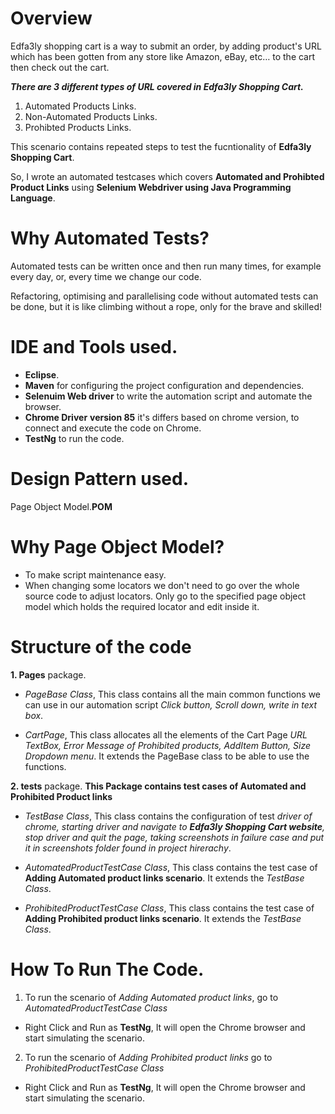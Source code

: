 # Overview

Edfa3ly shopping cart is a way to submit an order, by adding product's URL which has been gotten from any store like Amazon, eBay, etc… to the cart then check out the cart.

***There are 3 different types of URL covered in Edfa3ly Shopping Cart.***
1. Automated Products Links.
2. Non-Automated Products Links.
3. Prohibted Products Links.


This scenario contains repeated steps to test the fucntionality of **Edfa3ly Shopping Cart**.

So, I wrote an automated testcases which covers **Automated and Prohibted Product Links** using **Selenium Webdriver using Java Programming Language**.

# Why Automated Tests?

Automated tests can be written once and then run many times, for example every day, or, every time we change our code.

Refactoring, optimising and parallelising code without automated tests can be done, but it is like climbing without a rope, only for the brave and skilled!

# IDE and Tools used.

- **Eclipse**.
- **Maven** for configuring the project configuration and dependencies.
- **Selenuim Web driver** to write the automation script and automate the browser.
- **Chrome Driver** **version 85** it's differs based on chrome version, to connect and execute the code on Chrome.
- **TestNg** to run the code.

# Design Pattern used.
Page Object Model.**POM**

# Why Page Object Model?

- To make script maintenance easy.
- When changing some locators we don't need to go over the whole source code to adjust locators. Only go to the specified page object model which holds the required locator and edit inside it.


# Structure of the code
**1. Pages** package.
- *PageBase Class*, This class contains all the main common functions we can use in our automation script *Click button, Scroll down, write in text box*.

- *CartPage*, This class allocates all the elements of the Cart Page *URL TextBox, Error Message of Prohibited products, AddItem Button, Size Dropdown menu*. It extends the PageBase class to be able to use the functions.

**2. tests** package. **This Package contains test cases of Automated and Prohibited Product links**
- *TestBase Class*, This class contains the configuration of test *driver of chrome, starting driver and navigate to **Edfa3ly Shopping Cart website**, stop driver and quit the page, taking screenshots in failure case and put it in screenshots folder found in project hirerachy*.

- *AutomatedProductTestCase Class*, This class contains the test case of **Adding Automated product links scenario**. It extends the *TestBase Class*.
- *ProhibitedProductTestCase Class*, This class contains the test case of **Adding Prohibited product links scenario**. It extends the *TestBase Class*.

# How To Run The Code.

1. To run the scenario of *Adding Automated product links*, go to *AutomatedProductTestCase Class*
  - Right Click and Run as **TestNg**, It will open the Chrome browser and start simulating the scenario.
  
2. To run the scenario of *Adding Prohibited product links* go to *ProhibitedProductTestCase Class*
  - Right Click and Run as **TestNg**, It will open the Chrome browser and start simulating the scenario.
